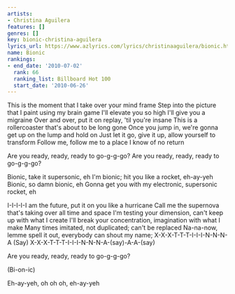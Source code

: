 ```yaml
---
artists:
- Christina Aguilera
features: []
genres: []
key: bionic-christina-aguilera
lyrics_url: https://www.azlyrics.com/lyrics/christinaaguilera/bionic.html
name: Bionic
rankings:
- end_date: '2010-07-02'
  rank: 66
  ranking_list: Billboard Hot 100
  start_date: '2010-06-26'
---
```


This is the moment that I take over your mind frame
Step into the picture that I paint using my brain game
I'll elevate you so high I'll give you a migraine
Over and over, put it on replay, 'til you're insane
This is a rollercoaster that's about to be long gone
Once you jump in, we're gonna get up on the lump and hold on
Just let it go, give it up, allow yourself to transform
Follow me, follow me to a place I know of no return

Are you ready, ready, ready to go-g-g-go?
Are you ready, ready, ready to go-g-g-go?


Bionic, take it supersonic, eh
I'm bionic; hit you like a rocket, eh-ay-yeh
Bionic, so damn bionic, eh
Gonna get you with my electronic, supersonic rocket, eh

I-I-I-I-I am the future, put it on you like a hurricane
Call me the supernova that's taking over all time and space
I'm testing your dimension, can't keep up with what I create
I'll break your concentration, imagination with what I make
Many times imitated, not duplicated; can't be replaced
Na-na-now, lemme spell it out, everybody can shout my name;
X-X-X-T-T-T-I-I-I-N-N-N-A
(Say) X-X-X-T-T-T-I-I-I-N-N-N-A-(say)-A-A-(say)

Are you ready, ready, ready to go-g-g-go?



(Bi-on-ic)



Eh-ay-yeh, oh oh oh, eh-ay-yeh 




